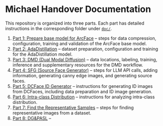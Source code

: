 # Michael Handover Documentation

This repository is organized into three parts. Each part has detailed instructions in the corresponding folder under [`doc/`](doc/).

1. [Part 1: Prepare base model for ArcFace](doc/part1/README.md) – steps for data compression, configuration, training and validation of the ArcFace base model.
2. [Part 2: AdaDistillation](doc/part2/README.md) – dataset preparation, configuration and training for the AdaDistillation model.
3. [Part 3: DMD (Dual Modal Diffusion)](doc/part3/README.md) – data locations, labeling, training, inference and supplementary resources for the DMD workflow.
4. [Part 4: SFG (Source Face Generator)](doc/part4/README.md) – steps for LLM API calls, adding information, generating canny edge images, and generating source faces.
5. [Part 5: DCFace ID Generator](doc/part5/README.md) – instructions for generating ID images from DCFaces, including data preparation and ID image generation.
6. [Part 6: Intra-class Distribution](doc/part6/README.md) – instructions for analyzing intra-class distribution.
7. [Part 7: Find the Representative Samples](doc/part7/README.md) – steps for finding representative images from a dataset.
8. [Part 8: DG&PASL](doc/part8/README.md) – 